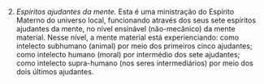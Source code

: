 ﻿2. <em>Espíritos ajudantes da mente.</em> Esta é uma ministração do Espírito Materno do universo local, funcionando através dos seus sete espíritos ajudantes da mente, no nível ensinável (não-mecânico) da mente material. Nesse nível, a mente material está experienciando: como intelecto subhumano (animal) por meio dos primeiros cinco ajudantes; como intelecto humano (moral) por intermédio dos sete ajudantes; como intelecto supra-humano (nos seres intermediários) por meio dos dois últimos ajudantes.